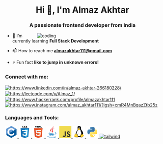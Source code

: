 <h1 align="center">Hi 👋, I'm Almaz Akhtar</h1>
<h3 align="center">A passionate frontend developer from India</h3>

<img align="right" alt="coding" width="400" src="https://miro.medium.com/v2/resize:fit:1400/1*qdAW1TjCN57h1lbuuzvchg.gif">




- 🌱 I’m currently learning **Full Stack Development**

- 📫 How to reach me **almazakhtar111@gmail.com**

- ⚡ Fun fact **like to jump in unknown errors!**

<h3 align="left">Connect with me:</h3>
<p align="left">
<a href="https://www.linkedin.com/in/almaz-akhtar-266180228/"><img align ="center" src="https://cdn-icons-png.freepik.com/256/13670/13670350.png?semt=ais_hybrid" alt="https://www.linkedin.com/in/almaz-akhtar-266180228/" height="30" width="40" style="max-width:100%;">
</a>
  <a href="https://leetcode.com/u/Almaz_1/"><img align ="center" src="https://encrypted-tbn0.gstatic.com/images?q=tbn:ANd9GcSINl9tj1jIZHxMAJ8eYAFr6LRFyGdPCTVHtO2aOFVnNZ03t0wcldhEQ0gkcGMn4_fuFsY&usqp=CAU" alt="https://leetcode.com/u/Almaz_1/" height="30" width="40" style="max-width:100%;">
  </a>
  <a href="https://www.hackerrank.com/profile/almazakhtar111"><img align ="center" src="https://upload.wikimedia.org/wikipedia/commons/thumb/4/40/HackerRank_Icon-1000px.png/800px-HackerRank_Icon-1000px.png" alt="https://www.hackerrank.com/profile/almazakhtar111" height="30" width="40" style="max-width:100%;">
  </a>
   <a href="https://www.instagram.com/almaz_akhtar111/?igsh=cmR4MnBqazZtb25z"><img align ="center" src="https://images.rawpixel.com/image_800/cHJpdmF0ZS9sci9pbWFnZXMvd2Vic2l0ZS8yMDIyLTA1L3JtNTMzLW5lb24tMDAzLmpwZw.jpg" alt="https://www.instagram.com/almaz_akhtar111/?igsh=cmR4MnBqazZtb25z" height="30" width="40" style="max-width:100%;">
  </a>
  
</p>

<h3 align="left">Languages and Tools:</h3>
<p align="left"> <a href="https://www.cprogramming.com/" target="_blank" rel="noreferrer"> <img src="https://raw.githubusercontent.com/devicons/devicon/master/icons/c/c-original.svg" alt="c" width="40" height="40"/> </a> <a href="https://www.w3schools.com/css/" target="_blank" rel="noreferrer"> <img src="https://raw.githubusercontent.com/devicons/devicon/master/icons/css3/css3-original-wordmark.svg" alt="css3" width="40" height="40"/> </a> <a href="https://www.w3.org/html/" target="_blank" rel="noreferrer"> <img src="https://raw.githubusercontent.com/devicons/devicon/master/icons/html5/html5-original-wordmark.svg" alt="html5" width="40" height="40"/> </a> <a href="https://www.java.com" target="_blank" rel="noreferrer"> <img src="https://raw.githubusercontent.com/devicons/devicon/master/icons/java/java-original.svg" alt="java" width="40" height="40"/> </a> <a href="https://developer.mozilla.org/en-US/docs/Web/JavaScript" target="_blank" rel="noreferrer"> <img src="https://raw.githubusercontent.com/devicons/devicon/master/icons/javascript/javascript-original.svg" alt="javascript" width="40" height="40"/> </a> <a href="https://www.linux.org/" target="_blank" rel="noreferrer"> <img src="https://raw.githubusercontent.com/devicons/devicon/master/icons/linux/linux-original.svg" alt="linux" width="40" height="40"/> </a> <a href="https://www.python.org" target="_blank" rel="noreferrer"> <img src="https://raw.githubusercontent.com/devicons/devicon/master/icons/python/python-original.svg" alt="python" width="40" height="40"/> </a> <a href="https://tailwindcss.com/" target="_blank" rel="noreferrer"> <img src="https://www.vectorlogo.zone/logos/tailwindcss/tailwindcss-icon.svg" alt="tailwind" width="40" height="40"/> </a> </p>
